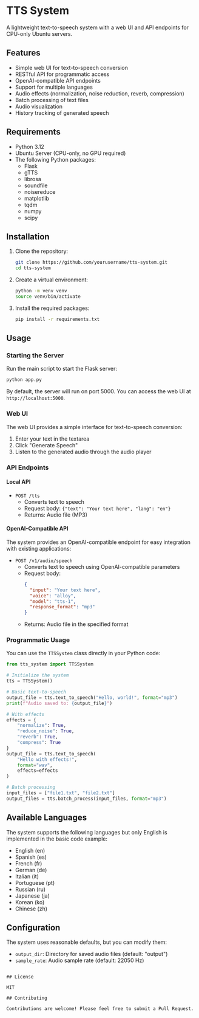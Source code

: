 # TTS System

A lightweight text-to-speech system with a web UI and API endpoints for CPU-only Ubuntu servers.

## Features

- Simple web UI for text-to-speech conversion
- RESTful API for programmatic access
- OpenAI-compatible API endpoints
- Support for multiple languages
- Audio effects (normalization, noise reduction, reverb, compression)
- Batch processing of text files
- Audio visualization
- History tracking of generated speech

## Requirements

- Python 3.12
- Ubuntu Server (CPU-only, no GPU required)
- The following Python packages:
  - Flask
  - gTTS
  - librosa
  - soundfile
  - noisereduce
  - matplotlib
  - tqdm
  - numpy
  - scipy

## Installation

1. Clone the repository:
   ```bash
   git clone https://github.com/yourusername/tts-system.git
   cd tts-system
   ```

2. Create a virtual environment:
   ```bash
   python -m venv venv
   source venv/bin/activate
   ```

3. Install the required packages:
   ```bash
   pip install -r requirements.txt
   ```

## Usage

### Starting the Server

Run the main script to start the Flask server:

```bash
python app.py
```

By default, the server will run on port 5000. You can access the web UI at `http://localhost:5000`.

### Web UI

The web UI provides a simple interface for text-to-speech conversion:
1. Enter your text in the textarea
2. Click "Generate Speech"
3. Listen to the generated audio through the audio player

### API Endpoints

#### Local API

- `POST /tts`
  - Converts text to speech
  - Request body: `{"text": "Your text here", "lang": "en"}`
  - Returns: Audio file (MP3)

#### OpenAI-Compatible API

The system provides an OpenAI-compatible endpoint for easy integration with existing applications:

- `POST /v1/audio/speech`
  - Converts text to speech using OpenAI-compatible parameters
  - Request body:
    ```json
    {
      "input": "Your text here",
      "voice": "alloy",
      "model": "tts-1",
      "response_format": "mp3"
    }
    ```
  - Returns: Audio file in the specified format

### Programmatic Usage

You can use the `TTSSystem` class directly in your Python code:

```python
from tts_system import TTSSystem

# Initialize the system
tts = TTSSystem()

# Basic text-to-speech
output_file = tts.text_to_speech("Hello, world!", format="mp3")
print(f"Audio saved to: {output_file}")

# With effects
effects = {
    "normalize": True,
    "reduce_noise": True,
    "reverb": True,
    "compress": True
}
output_file = tts.text_to_speech(
    "Hello with effects!",
    format="wav",
    effects=effects
)

# Batch processing
input_files = ["file1.txt", "file2.txt"]
output_files = tts.batch_process(input_files, format="mp3")
```

## Available Languages

The system supports the following languages but only English is implemented in the basic code example:
- English (en)
- Spanish (es) 
- French (fr)
- German (de)
- Italian (it)
- Portuguese (pt)
- Russian (ru)
- Japanese (ja)
- Korean (ko)
- Chinese (zh)

## Configuration

The system uses reasonable defaults, but you can modify them:

- `output_dir`: Directory for saved audio files (default: "output")
- `sample_rate`: Audio sample rate (default: 22050 Hz)
```

## License

MIT

## Contributing

Contributions are welcome! Please feel free to submit a Pull Request.
